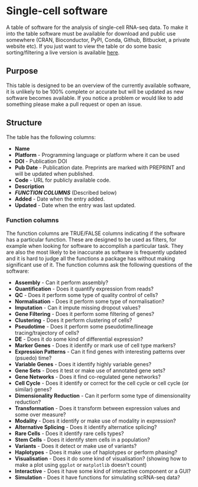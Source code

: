 # Single-cell software

A table of software for the analysis of single-cell RNA-seq data. To make it
into the table software must be available for download and public use somewhere
(CRAN, Bioconductor, PyPI, Conda, Github, Bitbucket, a private website etc). If
you just want to view the table or do some basic sorting/filtering a live
version is available [here](https://goo.gl/4wcVwn).

## Purpose

This table is designed to be an overview of the currently available software, it
is unlikely to be 100% complete or accurate but will be updated as new software
becomes available. If you notice a problem or would like to add something please
make a pull request or open an issue.

## Structure

The table has the following columns:

* **Name**
* **Platform** - Programming language or platform where it can be used
* **DOI** - Publication DOI
* **Pub Date** - Publication date. Preprints are marked with PREPRINT and will
  be updated when published.
* **Code** - URL for publicly available code.
* **Description**
* ***FUNCTION COLUMNS*** (Described below)
* **Added** - Date when the entry added.
* **Updated** - Date when the entry was last updated.

### Function columns

The function columns are TRUE/FALSE columns indicating if the software has a
particular function. These are designed to be used as filters, for example when
looking for software to accomplish a particular task. They are also the most
likely to be inaccurate as software is frequently updated and it is hard to
judge all the functions a package has without making significant use of it. The
function columns ask the following questions of the software:

* **Assembly** - Can it perform assembly?
* **Quantification** - Does it quantify expression from reads?
* **QC** - Does it perform some type of quality control of cells?
* **Normalisation** - Does it perform some type of normalisation?
* **Imputation** - Can it impute missing dropout values?
* **Gene Filtering** - Does it perform some filtering of genes?
* **Clustering** - Does it perform clustering of cells?
* **Pseudotime** - Does it perform some pseudotime/lineage tracing/trajectory of
  cells?
* **DE** - Does it do some kind of differential expression?
* **Marker Genes** - Does it identify or mark use of cell type markers?
* **Expression Patterns** - Can it find genes with interesting patterns over
  (psuedo) time?
* **Variable Genes** - Does it identify highly variable genes?
* **Gene Sets** - Does it test or make use of annotated gene sets?
* **Gene Networks** - Does it find co-regulated gene networks?
* **Cell Cycle** - Does it identify or correct for the cell cycle or cell cycle
  (or similar) genes?
* **Dimensionality Reduction** - Can it perform some type of dimensionality
  reduction?
* **Transformation** - Does it transform between expression values and some over
  measure?
* **Modality** - Does it identify or make use of modality in expression?
* **Alternative Splicing** - Does it identify alternatice splicing?
* **Rare Cells** - Does it identify rare cells types?
* **Stem Cells** - Does it identify stem cells in a population?
* **Variants** - Does it detect or make use of variants?
* **Haplotypes** - Does it make use of haplotypes or perform phasing?
* **Visualisation** - Does it do some kind of visualisation? (showing how to
  make a plot using `ggplot` or `matplotlib` doesn't count)
* **Interactive** - Does it have some kind of interactive component or a GUI?
* **Simulation** - Does it have functions for simulating scRNA-seq data?
